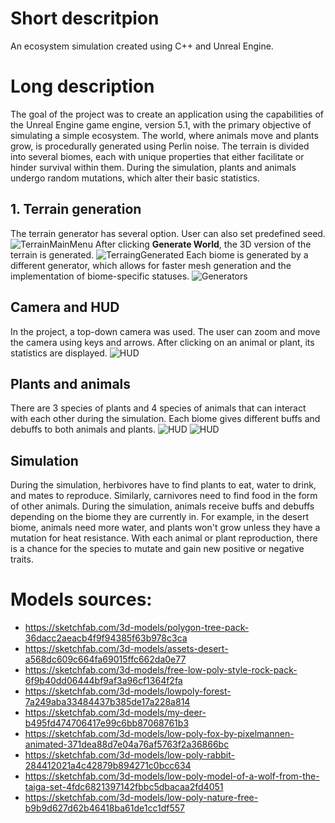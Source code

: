 # Short descritpion
An ecosystem simulation created using C++ and Unreal Engine.

# Long description
The goal of the project was to create an application using the capabilities of the Unreal Engine game engine, version 5.1, with the primary objective of simulating a simple ecosystem. The world, where animals move and plants grow, is procedurally generated using Perlin noise. The terrain is divided into several biomes, each with unique properties that either facilitate or hinder survival within them. During the simulation, plants and animals undergo random mutations, which alter their basic statistics.
## 1. Terrain generation
The terrain generator has several option. User can also set predefined seed.
![TerrainMainMenu](Images/TerrainMainMenu.png)
After clicking **Generate World**, the 3D version of the terrain is generated.
![TerraingGenerated](Images/MapTerrainExample.png)
Each biome is generated by a different generator, which allows for faster mesh generation and the implementation of biome-specific statuses.
![Generators](Images/Generators.png)
## Camera and HUD
In the project, a top-down camera was used. The user can zoom and move the camera using keys and arrows. After clicking on an animal or plant, its statistics are displayed.
![HUD](Images/HUD.png)
## Plants and animals
There are 3 species of plants and 4 species of animals that can interact with each other during the simulation. Each biome gives different buffs and debuffs to both animals and plants.
![HUD](Images/Plants.png)
![HUD](Images/Animals.png)
## Simulation
During the simulation, herbivores have to find plants to eat, water to drink, and mates to reproduce. Similarly, carnivores need to find food in the form of other animals. During the simulation, animals receive buffs and debuffs depending on the biome they are currently in. For example, in the desert biome, animals need more water, and plants won't grow unless they have a mutation for heat resistance. With each animal or plant reproduction, there is a chance for the species to mutate and gain new positive or negative traits. 

# Models sources:
- https://sketchfab.com/3d-models/polygon-tree-pack-36dacc2aeacb4f9f94385f63b978c3ca
- https://sketchfab.com/3d-models/assets-desert-a568dc609c664fa69015ffc662da0e77
- https://sketchfab.com/3d-models/free-low-poly-style-rock-pack-6f9b40dd06444bf9af3a96cf1364f2fa
- https://sketchfab.com/3d-models/lowpoly-forest-7a249aba33484437b385de17a228a814
- https://sketchfab.com/3d-models/my-deer-b495fd474706417e99c6bb87068761b3
- https://sketchfab.com/3d-models/low-poly-fox-by-pixelmannen-animated-371dea88d7e04a76af5763f2a36866bc
- https://sketchfab.com/3d-models/low-poly-rabbit-284412021a4c42879b894271c0bcc634
- https://sketchfab.com/3d-models/low-poly-model-of-a-wolf-from-the-taiga-set-4fdc6821397142fbbc5dbacaa2fd4051
- https://sketchfab.com/3d-models/low-poly-nature-free-b9b9d627d62b46418ba61de1cc1df557